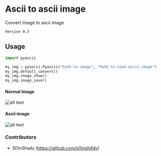 # Ascii to ascii image
Convert image to ascii image
```
Version 0.3
```
## Usage
```python
import pyascii

my_img = pyascii.Pyascii("Path-to-image", "Path-to-save-ascii-image")
my_img.default_convert()
my_img.image_show()
my_img.image_save()
```
#### Normal Image
![alt text](https://s1.postimg.org/57krvb6i73/Mona_Lisa.jpg)
#### Ascii image
![alt text](https://s1.postimg.org/5sufhm58tb/MONA_TEST4.jpg)
### Contributors
- Sl1mShady  (https://github.com/sl1msh4dy)
